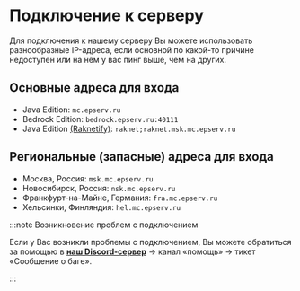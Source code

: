 # Подключение к серверу

Для подключения к нашему серверу Вы можете использовать разнообразные IP-адреса, если основной по какой-то причине недоступен или на нём у вас пинг выше, чем на других.

## Основные адреса для входа

- Java Edition: `mc.epserv.ru`
- Bedrock Edition: `bedrock.epserv.ru:40111`
- Java Edition [(Raknetify)](https://modrinth.com/plugin/raknetify): `raknet;raknet.msk.mc.epserv.ru`

## Региональные (запасные) адреса для входа

- Москва, Россия: `msk.mc.epserv.ru`
- Новосибирск, Россия: `nsk.mc.epserv.ru`
- Франкфурт-на-Майне, Германия: `fra.mc.epserv.ru`
- Хельсинки, Финляндия: `hel.mc.epserv.ru`

:::note Возникновение проблем с подключением

Если у Вас возникли проблемы с подключением, Вы можете обратиться за помощью в **[наш Discord-сервер](https://discord.gg/epserv)** → канал «помощь» → тикет «Сообщение о баге».

:::
